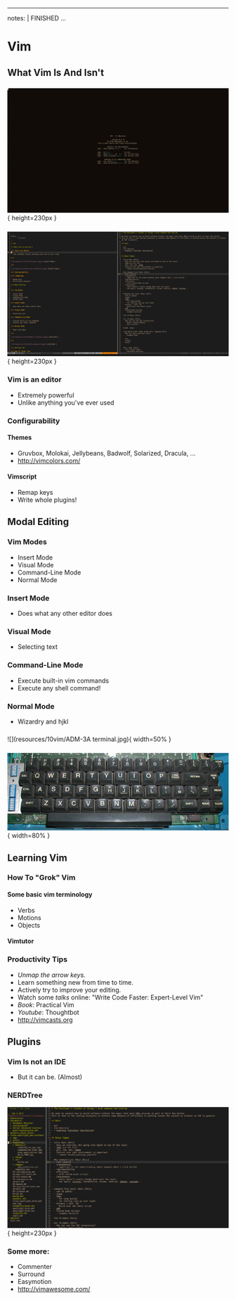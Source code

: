 
---
notes: |
	FINISHED
...

# Vim

## What Vim Is And Isn't

###

![](resources/10vim/vim_plain.jpg){ height=230px }

###

![](resources/10vim/vim_configured.jpg){ height=230px }   

### Vim is an editor

- Extremely powerful
- Unlike anything you've ever used

### Configurability

#### Themes
<!-- "This is not what I suggest you start out with!" -->

- Gruvbox, Molokai, Jellybeans, Badwolf, Solarized, Dracula, ...
- http://vimcolors.com/

#### Vimscript

- Remap keys
- Write whole plugins!

## Modal Editing

### Vim Modes

- Insert Mode
- Visual Mode
- Command-Line Mode
- Normal Mode

### Insert Mode

- Does what any other editor does

### Visual Mode
	
- Selecting text

### Command-Line Mode

- Execute built-in vim commands
- Execute any shell command!

### Normal Mode 

- Wizardry and hjkl 

###

![](resources/10vim/ADM-3A terminal.jpg){ width=50% }

###

![](resources/10vim/hjkl_keyboard.jpg){ width=80% }

## Learning Vim

### How To "Grok" Vim

#### Some basic vim terminology
- Verbs
- Motions
- Objects

#### Vimtutor

### Productivity Tips

- _Unmap the arrow keys._
- Learn something new from time to time.
- Actively try to improve your editing.
- Watch some _talks_ online: "Write Code Faster: Expert-Level Vim"
- _Book_: Practical Vim
- _Youtube_: Thoughtbot
- http://vimcasts.org


## Plugins

### Vim Is not an IDE
	
- But it can be. (Almost)

### NERDTree

![](resources/10vim/nerdtree.jpg){ height=230px }

### Some more:

- Commenter
- Surround
- Easymotion
- http://vimawesome.com/

